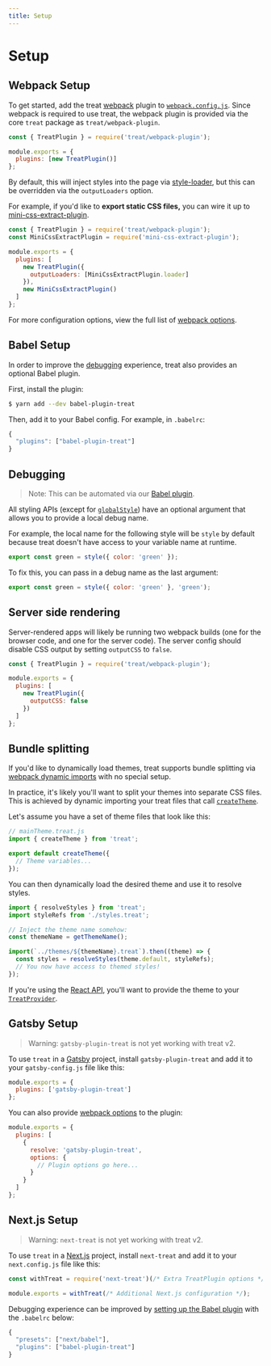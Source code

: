 ```yaml
---
title: Setup
---
```


# Setup

## Webpack Setup

To get started, add the treat [webpack](https://webpack.js.org/) plugin to [`webpack.config.js`](https://webpack.js.org/concepts/configuration). Since webpack is required to use treat, the webpack plugin is provided via the core `treat` package as `treat/webpack-plugin`.

```js
const { TreatPlugin } = require('treat/webpack-plugin');

module.exports = {
  plugins: [new TreatPlugin()]
};
```

By default, this will inject styles into the page via [style-loader](https://github.com/webpack-contrib/style-loader), but this can be overridden via the `outputLoaders` option.

For example, if you'd like to **export static CSS files,** you can wire it up to [mini-css-extract-plugin](https://github.com/webpack-contrib/mini-css-extract-plugin).

```js
const { TreatPlugin } = require('treat/webpack-plugin');
const MiniCssExtractPlugin = require('mini-css-extract-plugin');

module.exports = {
  plugins: [
    new TreatPlugin({
      outputLoaders: [MiniCssExtractPlugin.loader]
    }),
    new MiniCssExtractPlugin()
  ]
};
```

For more configuration options, view the full list of [webpack options](webpack-options).

## Babel Setup

In order to improve the [debugging](#debugging) experience, treat also provides an optional Babel plugin.

First, install the plugin:

```bash
$ yarn add --dev babel-plugin-treat
```

Then, add it to your Babel config. For example, in `.babelrc`:

```js
{
  "plugins": ["babel-plugin-treat"]
}
```

## Debugging

> Note: This can be automated via our [Babel plugin](#babel-setup).

All styling APIs (except for [`globalStyle`](styling-api#globalstyle)) have an optional argument that allows you to provide a local debug name.

For example, the local name for the following style will be `style` by default because treat doesn't have access to your variable name at runtime.

<!-- prettier-ignore -->
```js
export const green = style({ color: 'green' });
```

To fix this, you can pass in a debug name as the last argument:

<!-- prettier-ignore -->
```js
export const green = style({ color: 'green' }, 'green');
```

## Server side rendering

Server-rendered apps will likely be running two webpack builds (one for the browser code, and one for the server code). The server config should disable CSS output by setting `outputCSS` to `false`.

```js
const { TreatPlugin } = require('treat/webpack-plugin');

module.exports = {
  plugins: [
    new TreatPlugin({
      outputCSS: false
    })
  ]
};
```

## Bundle splitting

If you'd like to dynamically load themes, treat supports bundle splitting via [webpack dynamic imports](https://webpack.js.org/guides/code-splitting/#dynamic-imports) with no special setup.

In practice, it's likely you'll want to split your themes into separate CSS files. This is achieved by dynamic importing your treat files that call [`createTheme`](styling-api#createtheme).

Let's assume you have a set of theme files that look like this:

```js
// mainTheme.treat.js
import { createTheme } from 'treat';

export default createTheme({
  // Theme variables...
});
```

You can then dynamically load the desired theme and use it to resolve styles.

```js
import { resolveStyles } from 'treat';
import styleRefs from './styles.treat';

// Inject the theme name somehow:
const themeName = getThemeName();

import(`../themes/${themeName}.treat`).then((theme) => {
  const styles = resolveStyles(theme.default, styleRefs);
  // You now have access to themed styles!
});
```

If you're using the [React API](react-api), you'll want to provide the theme to your [`TreatProvider`](react-api#treatprovider).

## Gatsby Setup

> Warning: `gatsby-plugin-treat` is not yet working with treat v2.

To use `treat` in a [Gatsby](https://www.gatsbyjs.org) project, install `gatsby-plugin-treat` and add it to your `gatsby-config.js` file like this:

```js
module.exports = {
  plugins: ['gatsby-plugin-treat']
};
```

You can also provide [webpack options](webpack-options) to the plugin:

```js
module.exports = {
  plugins: [
    {
      resolve: 'gatsby-plugin-treat',
      options: {
        // Plugin options go here...
      }
    }
  ]
};
```

## Next.js Setup

> Warning: `next-treat` is not yet working with treat v2.

To use `treat` in a [Next.js](https://nextjs.org) project, install `next-treat` and add it to your `next.config.js` file like this:

```js
const withTreat = require('next-treat')(/* Extra TreatPlugin options */);

module.exports = withTreat(/* Additional Next.js configuration */);
```

Debugging experience can be improved by [setting up the Babel plugin](#babel-setup) with the `.babelrc` below:

```js
{
  "presets": ["next/babel"],
  "plugins": ["babel-plugin-treat"]
}
```
